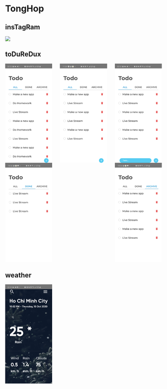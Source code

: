 # TongHop


## insTagRam
<div style="display:flex; justify-content:space-between;">
  <img src="./screenShots/teLeGram/te1.png.png" width="30%"> 
</div>


## toDuReDux
<div style="display:flex; justify-content:space-between;">
  <img src="./screenShots/toDoRedux/t1.jpg" width="30%">
  <img src="./screenShots/toDoRedux/t2.jpg" width="30%">
  <img src="./screenShots/toDoRedux/t3.jpg" width="30%">
</div>
<div style="display:flex; justify-content:space-between;">
  <img src="./screenShots/toDoRedux/t4.jpg" width="30%">
  <img src="./screenShots/toDoRedux/t5.jpg" width="30%">
</div>


## weather
<div style="display:flex; justify-content:space-between;">
  <img src="./screenShots/weaTher/we1.jpg" width="30%"> 
</div>